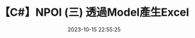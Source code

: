 ---
title: 【C#】NPOI (三) 透過Model產生Excel
date: 2023-10-15 22:55:25
categories: 
  - 後端技術
  - C#
  - Package
tags: 
  - C#
description:
cover: /img/dotnet/cs_package_npoi/bg.png
---